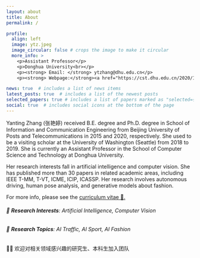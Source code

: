 ```yaml
---
layout: about
title: About
permalink: /

profile:
  align: left
  image: ytz.jpeg
  image_circular: false # crops the image to make it circular
  more_info: >
    <p>Assistant Professor</p>
    <p>Donghua University<br></p>
    <p><strong> Email: </strong> ytzhang@dhu.edu.cn</p>
    <p><strong> Webpage:</strong><a href="https://cst.dhu.edu.cn/2020/1201/c3131a270546/page.htm">[Web]</p>

news: true  # includes a list of news items
latest_posts: true  # includes a list of the newest posts
selected_papers: true # includes a list of papers marked as "selected={true}"
social: true  # includes social icons at the bottom of the page
---
```


Yanting Zhang (张艳婷) received B.E. degree and Ph.D. degree in School of Information and Communication Engineering from Beijing University of Posts and Telecommunications in
2015 and 2020, respectively. She used to be a visiting scholar at the University of Washington (Seattle) from 2018 to 2019. She is currently an Assistant Professor in the School of Computer Science and Technology at Donghua University. 

Her research interests fall in artificial intelligence and computer vision. She has published more than 30 papers in related academic areas, including IEEE T-MM, T-VT, ICME, ICIP, ICASSP. Her research involves autonomous driving, human pose analysis, and generative models about fashion. 

For more info, please see the <a href='https://jellyshuang.github.io/cv/'> curriculum vitae 📄.</a>


###### 🎯 **Research Interests**: Artificial Intelligence, Computer Vision


###### 🎯 **Research Topics**: AI Traffic, AI Sport, AI Fashion

<!-- • &nbsp; AI Traffic: Multi-object tracking，Multi-moving camera tracking

• &nbsp; AI Sport: Action quality assessment, Key event detection

• &nbsp; AI Fashion: Clothing generation, virtual fitting -->


<a style="text-decoration:none;" href="javascript:void(0)">🙋‍♂️ 欢迎对相关领域感兴趣的研究生、本科生加入团队</a>

<!-- <div style="color:rgb(181, 9, 172); margin-bottom: 100px;">📥 Contact me by email.</div> -->
<!-- Write your biography here. Tell the world about yourself. Link to your favorite [subreddit](http://reddit.com). You can put a picture in, too. The code is already in, just name your picture `prof_pic.jpg` and put it in the `img/` folder.

<!-- Put your address / P.O. box / other info right below your picture. You can also disable any of these elements by editing `profile` property of the YAML header of your `_pages/about.md`. Edit `_bibliography/papers.bib` and Jekyll will render your [publications page](/al-folio/publications/) automatically.

Link to your social media connections, too. This theme is set up to use [Font Awesome icons](http://fortawesome.github.io/Font-Awesome/) and [Academicons](https://jpswalsh.github.io/academicons/), like the ones below. Add your Facebook, Twitter, LinkedIn, Google Scholar, or just disable all of them. -->